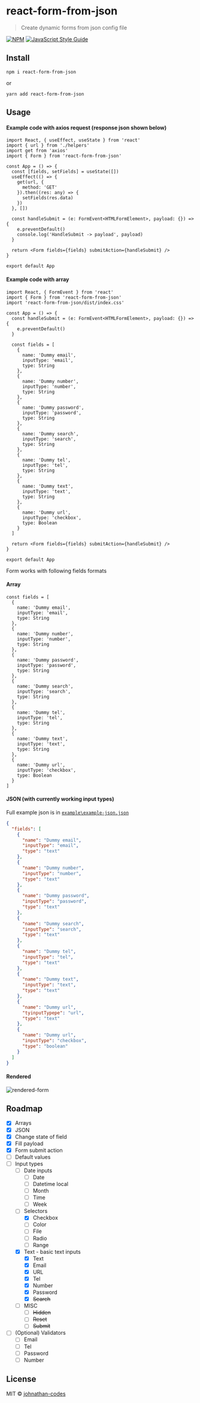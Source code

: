 # react-form-from-json

> Create dynamic forms from json config file

[![NPM](https://img.shields.io/npm/v/react-form-from-json.svg)](https://www.npmjs.com/package/react-form-from-json) [![JavaScript Style Guide](https://img.shields.io/badge/code_style-standard-brightgreen.svg)](https://standardjs.com)

## Install

```
npm i react-form-from-json
```

or

```
yarn add react-form-from-json
```

## Usage

#### Example code with axios request (response json shown below)

```tsx
import React, { useEffect, useState } from 'react'
import { url } from './helpers'
import get from 'axios'
import { Form } from 'react-form-from-json'

const App = () => {
  const [fields, setFields] = useState([])
  useEffect(() => {
    get(url, {
      method: 'GET'
    }).then((res: any) => {
      setFields(res.data)
    })
  }, [])

  const handleSubmit = (e: FormEvent<HTMLFormElement>, payload: {}) => {
    e.preventDefault()
    console.log('HandleSubmit -> payload', payload)
  }

  return <Form fields={fields} submitAction={handleSubmit} />
}

export default App
```

#### Example code with array

```tsx
import React, { FormEvent } from 'react'
import { Form } from 'react-form-from-json'
import 'react-form-from-json/dist/index.css'

const App = () => {
  const handleSubmit = (e: FormEvent<HTMLFormElement>, payload: {}) => {
    e.preventDefault()
  }

  const fields = [
    {
      name: 'Dummy email',
      inputType: 'email',
      type: String
    },
    {
      name: 'Dummy number',
      inputType: 'number',
      type: String
    },
    {
      name: 'Dummy password',
      inputType: 'password',
      type: String
    },
    {
      name: 'Dummy search',
      inputType: 'search',
      type: String
    },
    {
      name: 'Dummy tel',
      inputType: 'tel',
      type: String
    },
    {
      name: 'Dummy text',
      inputType: 'text',
      type: String
    },
    {
      name: 'Dummy url',
      inputType: 'checkbox',
      type: Boolean
    }
  ]

  return <Form fields={fields} submitAction={handleSubmit} />
}

export default App
```

Form works with following fields formats

#### Array

```tsx
const fields = [
  {
    name: 'Dummy email',
    inputType: 'email',
    type: String
  },
  {
    name: 'Dummy number',
    inputType: 'number',
    type: String
  },
  {
    name: 'Dummy password',
    inputType: 'password',
    type: String
  },
  {
    name: 'Dummy search',
    inputType: 'search',
    type: String
  },
  {
    name: 'Dummy tel',
    inputType: 'tel',
    type: String
  },
  {
    name: 'Dummy text',
    inputType: 'text',
    type: String
  },
  {
    name: 'Dummy url',
    inputType: 'checkbox',
    type: Boolean
  }
]
```

#### JSON (with currently working input types)

Full example json is in [`example\example-json.json`](https://github.com/johnathan-codes/react-form-from-json/blob/master/example/example-json.json)

```json
{
  "fields": [
    {
      "name": "Dummy email",
      "inputType": "email",
      "type": "text"
    },
    {
      "name": "Dummy number",
      "inputType": "number",
      "type": "text"
    },
    {
      "name": "Dummy password",
      "inputType": "password",
      "type": "text"
    },
    {
      "name": "Dummy search",
      "inputType": "search",
      "type": "text"
    },
    {
      "name": "Dummy tel",
      "inputType": "tel",
      "type": "text"
    },
    {
      "name": "Dummy text",
      "inputType": "text",
      "type": "text"
    },
    {
      "name": "Dummy url",
      "tyinputTypepe": "url",
      "type": "text"
    },
    {
      "name": "Dummy url",
      "inputType": "checkbox",
      "type": "boolean"
    }
  ]
}
```

#### Rendered

![rendered-form](https://user-images.githubusercontent.com/42937562/95061761-52772f80-06fc-11eb-8d62-acc3003eb2fe.png)

## Roadmap

- [x] Arrays
- [x] JSON
- [x] Change state of field
- [x] Fill payload
- [x] Form submit action
- [ ] Default values
- [ ] Input types
  - [ ] Date inputs
    - [ ] Date
    - [ ] Datetime local
    - [ ] Month
    - [ ] Time
    - [ ] Week
  - [ ] Selectors
    - [x] Checkbox
    - [ ] Color
    - [ ] File
    - [ ] Radio
    - [ ] Range
  - [x] Text - basic text inputs
    - [x] Text
    - [x] Email
    - [x] URL
    - [x] Tel
    - [x] Number
    - [x] Password
    - [x] ~~Search~~
  - [ ] MISC
    - [ ] ~~Hidden~~
    - [ ] ~~Reset~~
    - [ ] ~~Submit~~
- [ ] (Optional) Validators
  - [ ] Email
  - [ ] Tel
  - [ ] Password
  - [ ] Number

## License

MIT © [johnathan-codes](https://github.com/johnathan-codes)
